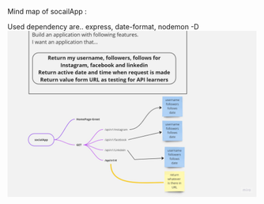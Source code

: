 
Mind map of socailApp : 

Used dependency are..
express, date-format, nodemon -D
![alt text](/image/Mind-map.jpg)